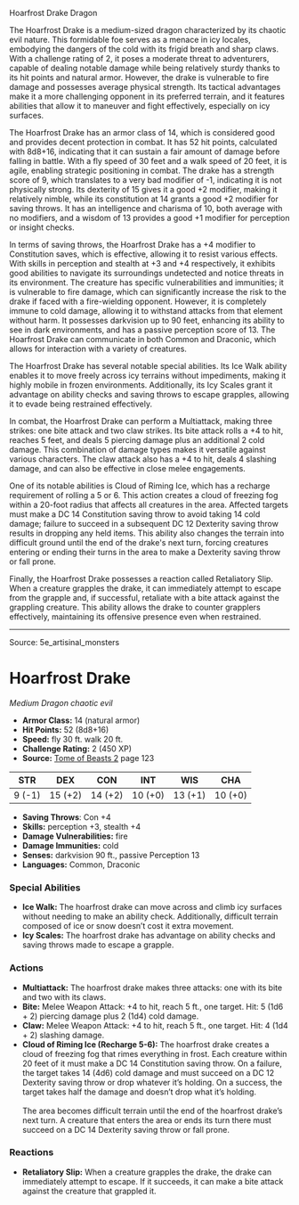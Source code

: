 <MonsterName/>Hoarfrost Drake</MonsterName>
<CreatureType/>Dragon</CreatureType>

<summary>The Hoarfrost Drake is a medium-sized dragon characterized by its chaotic evil nature. This formidable foe serves as a menace in icy locales, embodying the dangers of the cold with its frigid breath and sharp claws. With a challenge rating of 2, it poses a moderate threat to adventurers, capable of dealing notable damage while being relatively sturdy thanks to its hit points and natural armor. However, the drake is vulnerable to fire damage and possesses average physical strength. Its tactical advantages make it a more challenging opponent in its preferred terrain, and it features abilities that allow it to maneuver and fight effectively, especially on icy surfaces.</summary>

<detail>

The Hoarfrost Drake has an armor class of 14, which is considered good and provides decent protection in combat. It has 52 hit points, calculated with 8d8+16, indicating that it can sustain a fair amount of damage before falling in battle. With a fly speed of 30 feet and a walk speed of 20 feet, it is agile, enabling strategic positioning in combat. The drake has a strength score of 9, which translates to a very bad modifier of -1, indicating it is not physically strong. Its dexterity of 15 gives it a good +2 modifier, making it relatively nimble, while its constitution at 14 grants a good +2 modifier for saving throws. It has an intelligence and charisma of 10, both average with no modifiers, and a wisdom of 13 provides a good +1 modifier for perception or insight checks.

In terms of saving throws, the Hoarfrost Drake has a +4 modifier to Constitution saves, which is effective, allowing it to resist various effects. With skills in perception and stealth at +3 and +4 respectively, it exhibits good abilities to navigate its surroundings undetected and notice threats in its environment. The creature has specific vulnerabilities and immunities; it is vulnerable to fire damage, which can significantly increase the risk to the drake if faced with a fire-wielding opponent. However, it is completely immune to cold damage, allowing it to withstand attacks from that element without harm. It possesses darkvision up to 90 feet, enhancing its ability to see in dark environments, and has a passive perception score of 13. The Hoarfrost Drake can communicate in both Common and Draconic, which allows for interaction with a variety of creatures.

The Hoarfrost Drake has several notable special abilities. Its Ice Walk ability enables it to move freely across icy terrains without impediments, making it highly mobile in frozen environments. Additionally, its Icy Scales grant it advantage on ability checks and saving throws to escape grapples, allowing it to evade being restrained effectively.

In combat, the Hoarfrost Drake can perform a Multiattack, making three strikes: one bite attack and two claw strikes. Its bite attack rolls a +4 to hit, reaches 5 feet, and deals 5 piercing damage plus an additional 2 cold damage. This combination of damage types makes it versatile against various characters. The claw attack also has a +4 to hit, deals 4 slashing damage, and can also be effective in close melee engagements.

One of its notable abilities is Cloud of Riming Ice, which has a recharge requirement of rolling a 5 or 6. This action creates a cloud of freezing fog within a 20-foot radius that affects all creatures in the area. Affected targets must make a DC 14 Constitution saving throw to avoid taking 14 cold damage; failure to succeed in a subsequent DC 12 Dexterity saving throw results in dropping any held items. This ability also changes the terrain into difficult ground until the end of the drake's next turn, forcing creatures entering or ending their turns in the area to make a Dexterity saving throw or fall prone.

Finally, the Hoarfrost Drake possesses a reaction called Retaliatory Slip. When a creature grapples the drake, it can immediately attempt to escape from the grapple and, if successful, retaliate with a bite attack against the grappling creature. This ability allows the drake to counter grapplers effectively, maintaining its offensive presence even when restrained.</detail>



---

Source: 5e_artisinal_monsters

# Hoarfrost Drake

*Medium* *Dragon* *chaotic evil*

- **Armor Class:** 14 (natural armor)
- **Hit Points:** 52 (8d8+16)
- **Speed:** fly 30 ft. walk 20 ft.
- **Challenge Rating:** 2 (450 XP)
- **Source:** [Tome of Beasts 2](https://koboldpress.com/kpstore/product/tome-of-beasts-2-for-5th-edition) page 123

| STR | DEX | CON | INT | WIS | CHA |
| --- | --- | --- | --- | --- | --- |
| 9 (-1) | 15 (+2) | 14 (+2) | 10 (+0) | 13 (+1) | 10 (+0) |

- **Saving Throws**: Con +4
- **Skills:** perception +3, stealth +4
- **Damage Vulnerabilities:** fire
- **Damage Immunities:** cold
- **Senses:** darkvision 90 ft., passive Perception 13
- **Languages:** Common, Draconic

### Special Abilities

- **Ice Walk:** The hoarfrost drake can move across and climb icy surfaces without needing to make an ability check. Additionally, difficult terrain composed of ice or snow doesn’t cost it extra movement.
- **Icy Scales:** The hoarfrost drake has advantage on ability checks and saving throws made to escape a grapple.

### Actions

- **Multiattack:** The hoarfrost drake makes three attacks: one with its bite and two with its claws.
- **Bite:** Melee Weapon Attack: +4 to hit, reach 5 ft., one target. Hit: 5 (1d6 + 2) piercing damage plus 2 (1d4) cold damage.
- **Claw:** Melee Weapon Attack: +4 to hit, reach 5 ft., one target. Hit: 4 (1d4 + 2) slashing damage.
- **Cloud of Riming Ice (Recharge 5-6):** The hoarfrost drake creates a cloud of freezing fog that rimes everything in frost. Each creature within 20 feet of it must make a DC 14 Constitution saving throw. On a failure, the target takes 14 (4d6) cold damage and must succeed on a DC 12 Dexterity saving throw or drop whatever it’s holding. On a success, the target takes half the damage and doesn’t drop what it’s holding.<br><br>The area becomes difficult terrain until the end of the hoarfrost drake’s next turn. A creature that enters the area or ends its turn there must succeed on a DC 14 Dexterity saving throw or fall prone.

### Reactions

- **Retaliatory Slip:** When a creature grapples the drake, the drake can immediately attempt to escape. If it succeeds, it can make a bite attack against the creature that grappled it.




